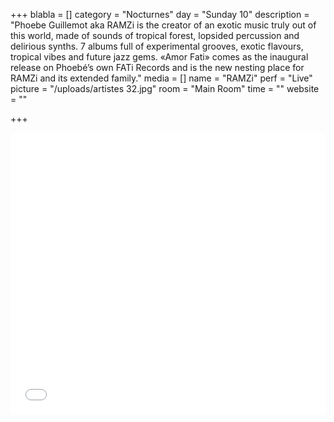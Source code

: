 +++
blabla = []
category = "Nocturnes"
day = "Sunday 10"
description = "Phoebe Guillemot aka RAMZi is the creator of an exotic music truly out of this world, made of sounds of tropical forest, lopsided percussion and delirious synths. 7 albums full of experimental grooves, exotic flavours, tropical vibes and future jazz gems. «Amor Fati» comes as the inaugural release on Phoebé’s own FATi Records and is the new nesting place for RAMZi and its extended family."
media = []
name = "RAMZi"
perf = "Live"
picture = "/uploads/artistes 32.jpg"
room = "Main Room"
time = ""
website = ""

+++
<iframe width="100%" height="450" scrolling="no" frameborder="no" allow="autoplay" src="[https://w.soundcloud.com/player/?url=](https://w.soundcloud.com/player/?url=https%3A//api.soundcloud.com/playlists/724026285&color=%23ff5500&auto_play=false&hide_related=false&show_comments=true&show_user=true&show_reposts=false&show_teaser=true "https://w.soundcloud.com/player/?url=https%3A//api.soundcloud.com/playlists/724026285&color=%23ff5500&auto_play=false&hide_related=false&show_comments=true&show_user=true&show_reposts=false&show_teaser=true")[https://api.soundcloud.com/tracks/610573110](https://api.soundcloud.com/tracks/610573110 "https://api.soundcloud.com/tracks/610573110")[&color=%23ff5500&auto_play=false&hide_related=false&show_comments=true&show_user=true&show_reposts=false&show_teaser=true](https://w.soundcloud.com/player/?url=https%3A//api.soundcloud.com/playlists/724026285&color=%23ff5500&auto_play=false&hide_related=false&show_comments=true&show_user=true&show_reposts=false&show_teaser=true "https://w.soundcloud.com/player/?url=https%3A//api.soundcloud.com/playlists/724026285&color=%23ff5500&auto_play=false&hide_related=false&show_comments=true&show_user=true&show_reposts=false&show_teaser=true")"></iframe>